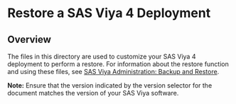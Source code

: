 # Restore a SAS Viya 4 Deployment

## Overview

The files in this directory are used to customize your SAS Viya 4 deployment to
perform a restore.  For information about the restore function and using these files, see [SAS Viya
Administration: Backup and Restore](https://documentation.sas.com/?softwareId=viyaadmin&softwareVersion=prod&docsetId=calbr&docsetTarget=titlepage.htm).

**Note:** Ensure that the version indicated by the version selector for the
document matches the version of your SAS Viya software.